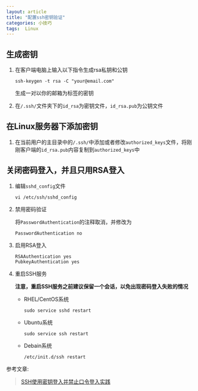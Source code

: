 ```yaml
---
layout: article
title: "配置ssh密钥验证"
categories: 小技巧
tags:  Linux
---
```


## 生成密钥

1. 在客户端电脑上输入以下指令生成rsa私钥和公钥

   `ssh-keygen -t rsa -C "your@email.com"`

   生成一对以你的邮箱为标签的密钥

2. 在`/.ssh/`文件夹下的`id_rsa`为密钥文件，`id_rsa.pub`为公钥文件

## 在Linux服务器下添加密钥

1. 在当前用户的主目录中的`/.ssh/`中添加或者修改`authorized_keys`文件，将刚刚客户端的`id_rsa.pub`内容复制到`authorized_keys`中

## 关闭密码登入，并且只用RSA登入

1. 编辑`sshd_config`文件

   `vi /etc/ssh/sshd_config`

2. 禁用密码验证

   将`PasswordAuthentication`的注释取消，并修改为

   `PasswordAuthentication no`

3. 启用RSA登入

   ```shell
   RSAAuthentication yes
   PubkeyAuthentication yes
   ```

4. 重启SSH服务

   ​    **注意，重启SSH服务之前建议保留一个会话，以免出现密码登入失败的情况**

   * RHEL/CentOS系统

     `sudo service sshd restart`

   * Ubuntu系统

     `sudo service ssh restart`

   * Debain系统

     `/etc/init.d/ssh restart`

参考文章:

> [SSH使用密钥登入并禁止口令登入实践](https://www.linuxidc.com/Linux/2015-07/119608.htm)
